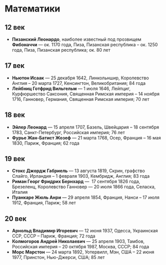 # Математики

## 12 век

* **Пизанский Леонардо**, наиболее известный под прозвищем **Фибоначчи** — ок. 1170 года, Пиза, Пизанская республика – ок. 1250 года, Пиза, Пизанская республика; ок. 80 лет

## 17 век

* **Ньютон Исаак** — 25 декабря 1642, Линкольншир, Королевство Англия – 20 марта 1727, Кенсингтон, Великобритания; 84 года
* **Лейбниц Готфрид Вильгельм** — 1 июля 1646, Лейпциг, Курфюршество Саксония, Священная Римская империя – 14 ноября 1716, Ганновер, Германия, Священная Римская империя; 70 лет

## 18 век

* **Эйлер Леонард** — 15 апреля 1707, Базель, Швейцария – 18 сентября 1783, Санкт-Петербург, Российская империя; 76 лет
* **Фурье Жан-Батист Жозеф** — 21 марта 1768, Осер, Франция – 16 мая 1830, Париж, Франция; 62 года

## 19 век

* **Стокс Джордж Габриель** — 13 августа 1819, Скрин, графство Слайго, Ирландия – 1 февраля 1903, Кембридж, Англия; 83 года
* **Риман Георг Фридрих Бернхард** —  17 сентября 1826 года, Брезеленц, Королевство Ганновер — 20 июля 1866 года, Селаска, Италия
* **Пуанкаре Жюль Анри** — 29 апреля 1854, Франция, Нанси – 17 июля 1912, Франция, Париж; 58 лет

## 20 век

* **Арнольд Владимир Игоревич** — 12 июня 1937, Одесса, Украинская ССР, СССР – Париж, Франция; 72 года
* **Колмогоров Андрей Николаевич** — 25 апреля 1903, Тамбов, Российская империя – 20 октября 1987, Москва, СССР; 84 года
* **Морс Марстон** — 24 марта 1892, Уотервилл, Мэн, США – 22 июня 1977, Принстон, Нью-Джерси, США; 85 лет
